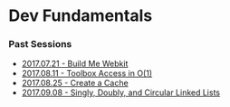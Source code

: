 # Dev Fundamentals

### Past Sessions

+ [2017.07.21 - Build Me Webkit](2017.07.21.md)
+ [2017.08.11 - Toolbox Access in O(1)](2017.08.11.md)
+ [2017.08.25 - Create a Cache](2017.08.25.md)
+ [2017.09.08 - Singly, Doubly, and Circular Linked Lists](2017.09.08.md)

